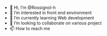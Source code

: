 - 👋 Hi, I’m @Rossignol-h
- 👀 I’m interested in front end environment
- 🌱 I’m currently learning Web development
- 💞️ I’m looking to collaborate on various project
- 📫 How to reach me 

<!---
Rossignol-h/Rossignol-h is a ✨ special ✨ repository because its `README.md` (this file) appears on your GitHub profile.
You can click the Preview link to take a look at your changes.
--->
